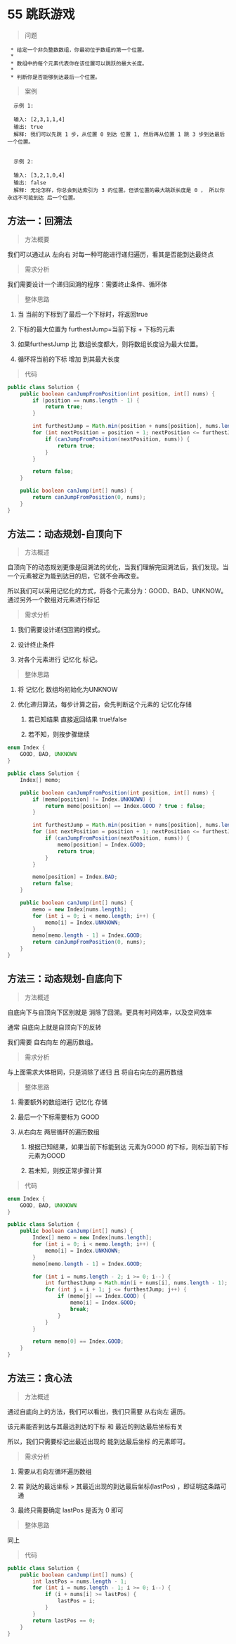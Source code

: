 # 55 跳跃游戏

>问题

```zh-cn
 * 给定一个非负整数数组，你最初位于数组的第一个位置。
 *
 * 数组中的每个元素代表你在该位置可以跳跃的最大长度。
 *
 * 判断你是否能够到达最后一个位置。
```

>案例

```zh-cn
  示例 1:
  
  输入: [2,3,1,1,4]
  输出: true
  解释: 我们可以先跳 1 步，从位置 0 到达 位置 1, 然后再从位置 1 跳 3 步到达最后一个位置。
  
  
  示例 2:
  
  输入: [3,2,1,0,4]
  输出: false
  解释: 无论怎样，你总会到达索引为 3 的位置。但该位置的最大跳跃长度是 0 ， 所以你永远不可能到达 后一个位置。
```

## 方法一：回溯法

>方法概要

 我们可以通过从 左向右 对每一种可能进行递归遍历，看其是否能到达最终点

>需求分析

我们需要设计一个递归回溯的程序：需要终止条件、循环体

>整体思路

1. 当 当前的下标到了最后一个下标时，将返回true

2. 下标的最大位置为 furthestJump=当前下标 + 下标的元素

3. 如果furthestJump 比 数组长度都大，则将数组长度设为最大位置。

4. 循环将当前的下标 增加 到其最大长度

>代码

```java
public class Solution {
    public boolean canJumpFromPosition(int position, int[] nums) {
        if (position == nums.length - 1) {
            return true;
        }

        int furthestJump = Math.min(position + nums[position], nums.length - 1);
        for (int nextPosition = position + 1; nextPosition <= furthestJump; nextPosition++) {
            if (canJumpFromPosition(nextPosition, nums)) {
                return true;
            }
        }

        return false;
    }

    public boolean canJump(int[] nums) {
        return canJumpFromPosition(0, nums);
    }
}

```

## 方法二：动态规划-自顶向下

>方法概述

自顶向下的动态规划更像是回溯法的优化，当我们理解完回溯法后，我们发现。当一个元素被定为能到达目的后，它就不会再改变。

所以我们可以采用记忆化的方式，将各个元素分为：GOOD、BAD、UNKNOW。通过另外一个数组对元素进行标记

>需求分析

1. 我们需要设计递归回溯的模式。

2. 设计终止条件

3. 对各个元素进行 记忆化 标记。

>整体思路

1. 将 记忆化 数组均初始化为UNKNOW

2. 优化递归算法，每步计算之前，会先判断这个元素的 记忆化存储
    1. 若已知结果 直接返回结果 true\false

    2. 若不知，则按步骤继续

```java
enum Index {
    GOOD, BAD, UNKNOWN
}

public class Solution {
    Index[] memo;

    public boolean canJumpFromPosition(int position, int[] nums) {
        if (memo[position] != Index.UNKNOWN) {
            return memo[position] == Index.GOOD ? true : false;
        }

        int furthestJump = Math.min(position + nums[position], nums.length - 1);
        for (int nextPosition = position + 1; nextPosition <= furthestJump; nextPosition++) {
            if (canJumpFromPosition(nextPosition, nums)) {
                memo[position] = Index.GOOD;
                return true;
            }
        }

        memo[position] = Index.BAD;
        return false;
    }

    public boolean canJump(int[] nums) {
        memo = new Index[nums.length];
        for (int i = 0; i < memo.length; i++) {
            memo[i] = Index.UNKNOWN;
        }
        memo[memo.length - 1] = Index.GOOD;
        return canJumpFromPosition(0, nums);
    }
}

```

## 方法三：动态规划-自底向下

>方法概述

自底向下与自顶向下区别就是 消除了回溯。更具有时间效率，以及空间效率

通常 自底向上就是自顶向下的反转

我们需要 自右向左 的遍历数组。

>需求分析

与上面需求大体相同，只是消除了递归 且 将自右向左的遍历数组

>整体思路

1. 需要额外的数组进行 记忆化 存储

2. 最后一个下标需要标为 GOOD

3. 从右向左 两层循环的遍历数组
    1. 根据已知结果，如果当前下标能到达 元素为GOOD 的下标，则标当前下标元素为GOOD

    2. 若未知，则按正常步骤计算

>代码

```java
enum Index {
    GOOD, BAD, UNKNOWN
}

public class Solution {
    public boolean canJump(int[] nums) {
        Index[] memo = new Index[nums.length];
        for (int i = 0; i < memo.length; i++) {
            memo[i] = Index.UNKNOWN;
        }
        memo[memo.length - 1] = Index.GOOD;

        for (int i = nums.length - 2; i >= 0; i--) {
            int furthestJump = Math.min(i + nums[i], nums.length - 1);
            for (int j = i + 1; j <= furthestJump; j++) {
                if (memo[j] == Index.GOOD) {
                    memo[i] = Index.GOOD;
                    break;
                }
            }
        }

        return memo[0] == Index.GOOD;
    }
}

```

## 方法三：贪心法

>方法概述

通过自底向上的方法，我们可以看出，我们只需要 从右向左 遍历。

该元素能否到达与其最远到达的下标 和 最近的到达最后坐标有关

所以，我们只需要标记出最近出现的 能到达最后坐标 的元素即可。

>需求分析

1. 需要从右向左循环遍历数组

2. 若 到达的最远坐标 > 其最近出现的到达最后坐标(lastPos) ，即证明这条路可通

3. 最终只需要确定 lastPos 是否为 0 即可

>整体思路

同上

>代码

```java
public class Solution {
    public boolean canJump(int[] nums) {
        int lastPos = nums.length - 1;
        for (int i = nums.length - 1; i >= 0; i--) {
            if (i + nums[i] >= lastPos) {
                lastPos = i;
            }
        }
        return lastPos == 0;
    }
}

```

